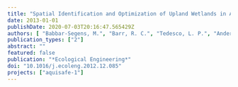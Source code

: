 ```yaml
---
title: "Spatial Identification and Optimization of Upland Wetlands in Agricultural Watersheds"
date: 2013-01-01
publishDate: 2020-07-03T20:16:47.565429Z
authors: [ "Babbar-Segens, M.", "Barr, R. C.", "Tedesco, L. P.", "Anderson, M." ]
publication_types: ["2"]
abstract: ""
featured: false
publication: "*Ecological Engineering*"
doi: "10.1016/j.ecoleng.2012.12.085"
projects: ["aquisafe-1"]
---
```


